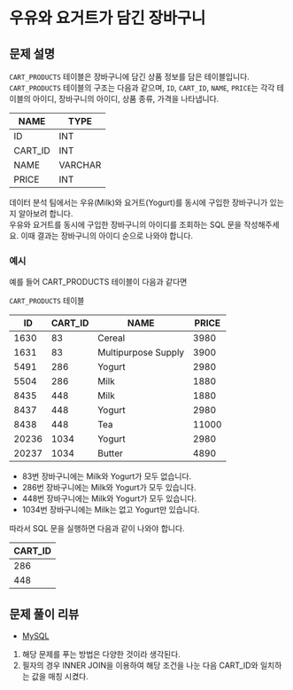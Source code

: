 # 우유와 요거트가 담긴 장바구니

## 문제 설명
`CART_PRODUCTS` 테이블은 장바구니에 담긴 상품 정보를 담은 테이블입니다.  
`CART_PRODUCTS` 테이블의 구조는 다음과 같으며, `ID`, `CART_ID`, `NAME`, `PRICE`는 각각 테이블의 아이디, 장바구니의 아이디, 상품 종류, 가격을 나타냅니다.

|**NAME**|**TYPE**|
|---|---|
|ID|INT|
|CART_ID|INT|
|NAME|VARCHAR|
|PRICE|INT|

데이터 분석 팀에서는 우유(Milk)와 요거트(Yogurt)를 동시에 구입한 장바구니가 있는지 알아보려 합니다.  
우유와 요거트를 동시에 구입한 장바구니의 아이디를 조회하는 SQL 문을 작성해주세요. 이때 결과는 장바구니의 아이디 순으로 나와야 합니다.

### 예시 
예를 들어 CART_PRODUCTS 테이블이 다음과 같다면

`CART_PRODUCTS` 테이블

|**ID**|**CART_ID**|**NAME**|**PRICE**|
|---|---|---|---|
|1630|83|Cereal|3980|
|1631|83|Multipurpose Supply|3900|
|5491|286|Yogurt|2980|
|5504|286|Milk|1880|
|8435|448|Milk|1880|
|8437|448|Yogurt|2980|
|8438|448|Tea|11000|
|20236|1034|Yogurt|2980|
|20237|1034|Butter|4890|

- 83번 장바구니에는 Milk와 Yogurt가 모두 없습니다.
- 286번 장바구니에는 Milk와 Yogurt가 모두 있습니다.
- 448번 장바구니에는 Milk와 Yogurt가 모두 있습니다.
- 1034번 장바구니에는 Milk는 없고 Yogurt만 있습니다.

따라서 SQL 문을 실행하면 다음과 같이 나와야 합니다.

|**CART_ID**|
|---|
|286|
|448|

## 문제 풀이 리뷰
- [MySQL](./solution_mysql.sql)
1. 해당 문제를 푸는 방법은 다양한 것이라 생각된다.
2. 필자의 경우 INNER JOIN을 이용하여 해당 조건을 나눈 다음 CART_ID와 일치하는 값을 매칭 시켰다.